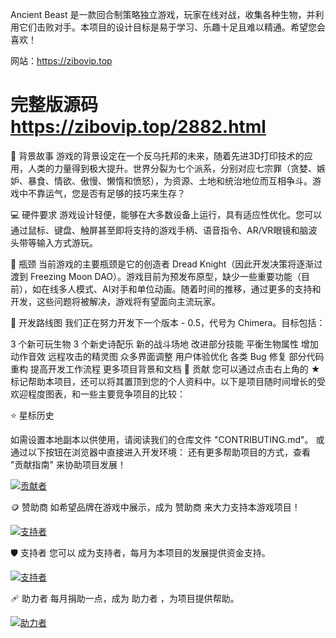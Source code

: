 Ancient Beast 是一款回合制策略独立游戏，玩家在线对战，收集各种生物，并利用它们击败对手。本项目的设计目标是易于学习、乐趣十足且难以精通。希望您会喜欢！

网站：https://zibovip.top

# 完整版源码 https://zibovip.top/2882.html
📜 背景故事
游戏的背景设定在一个反乌托邦的未来，随着先进3D打印技术的应用，人类的力量得到极大提升。世界分裂为七个派系，分别对应七宗罪（贪婪、嫉妒、暴食、情欲、傲慢、懒惰和愤怒），为资源、土地和统治地位而互相争斗。游戏中不靠运气，您是否有足够的技巧来生存？

💻 硬件要求
游戏设计轻便，能够在大多数设备上运行，具有适应性优化。您可以通过鼠标、键盘、触屏甚至即将支持的游戏手柄、语音指令、AR/VR眼镜和脑波头带等输入方式游玩。

💈 瓶颈
当前游戏的主要瓶颈是它的创造者 Dread Knight（因此开发决策将逐渐过渡到 Freezing Moon DAO）。游戏目前为预发布原型，缺少一些重要功能（目前），如在线多人模式、AI对手和单位动画。随着时间的推移，通过更多的支持和开发，这些问题将被解决，游戏将有望面向主流玩家。

🔮 开发路线图
我们正在努力开发下一个版本 - 0.5，代号为 Chimera。目标包括：

3 个新可玩生物
3 个新史诗配乐
新的战斗场地
改进部分技能
平衡生物属性
增加动作音效
远程攻击的精灵图
众多界面调整
用户体验优化
各类 Bug 修复
部分代码重构
提高开发工作流程
更多项目背景和文档
🏮 贡献
您可以通过点击右上角的 ★ 标记帮助本项目，还可以将其置顶到您的个人资料中。以下是项目随时间增长的受欢迎程度图表，和一些主要竞争项目的比较：

⭐ 星标历史


如需设置本地副本以供使用，请阅读我们的仓库文件 "CONTRIBUTING.md"。
或通过以下按钮在浏览器中直接进入开发环境：
还有更多帮助项目的方式，查看 "贡献指南" 来协助项目发展！

<a href="https://github.com/FreezingMoon/AncientBeast/graphs/contributors"><img src="https://opencollective.com/ancientbeast/contributors.svg?width=838&button=false" alt="贡献者"></a>

🪙 赞助商
如希望品牌在游戏中展示，成为 赞助商 来大力支持本游戏项目！

<a href="https://opencollective.com/ancientbeast/contribute/sponsor-8022"><img src="https://opencollective.com/ancientbeast/tiers/sponsor.svg?avatarHeight=70&width=838" alt="支持者"></a>

🛡️ 支持者
您可以 成为支持者，每月为本项目的发展提供资金支持。

<a href="https://opencollective.com/ancientbeast/contribute/backer-8021"><img src="https://opencollective.com/ancientbeast/tiers/backer.svg?avatarHeight=50&width=838" alt="支持者"></a>

🩹 助力者
每月捐助一点，成为 助力者 ，为项目提供帮助。

<a href="https://opencollective.com/ancientbeast/contribute/helper-59413"><img src="https://opencollective.com/ancientbeast/tiers/helper.svg?avatarHeight=30&width=838" alt="助力者"></a>
